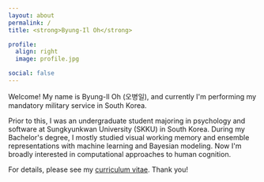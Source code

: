 ```yaml
---
layout: about
permalink: /
title: <strong>Byung-Il Oh</strong>

profile:
  align: right
  image: profile.jpg

social: false
---
```


Welcome! My name is Byung-Il Oh (오병일), and currently I'm performing my mandatory military service in South Korea.

Prior to this, I was an undergraduate student majoring in psychology and software at Sungkyunkwan University (SKKU) in South Korea. During my Bachelor's degree, I mostly studied visual working memory and ensemble representations with machine learning and Bayesian modeling. Now I'm broadly interested in computational approaches to human cognition.

For details, please see my <a href="{{ '/cv.pdf' | prepend: site.baseurl | prepend: site.url }}">curriculum vitae</a>. Thank you!
